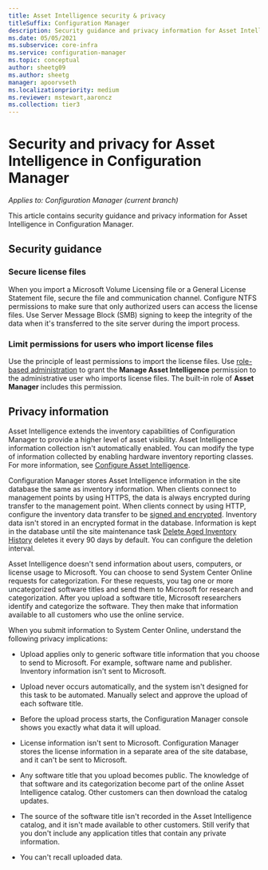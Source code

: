 ```yaml
---
title: Asset Intelligence security & privacy
titleSuffix: Configuration Manager
description: Security guidance and privacy information for Asset Intelligence in Configuration Manager.
ms.date: 05/05/2021
ms.subservice: core-infra
ms.service: configuration-manager
ms.topic: conceptual
author: sheetg09
ms.author: sheetg
manager: apoorvseth
ms.localizationpriority: medium
ms.reviewer: mstewart,aaroncz 
ms.collection: tier3
---
```


# Security and privacy for Asset Intelligence in Configuration Manager

*Applies to: Configuration Manager (current branch)*

This article contains security guidance and privacy information for Asset Intelligence in Configuration Manager.

## Security guidance

### Secure license files

When you import a Microsoft Volume Licensing file or a General License Statement file, secure the file and communication channel. Configure NTFS permissions to make sure that only authorized users can access the license files. Use Server Message Block (SMB) signing to keep the integrity of the data when it's transferred to the site server during the import process.

### Limit permissions for users who import license files

Use the principle of least permissions to import the license files. Use [role-based administration](../../../understand/fundamentals-of-role-based-administration.md) to grant the **Manage Asset Intelligence** permission to the administrative user who imports license files. The built-in role of **Asset Manager** includes this permission.

## Privacy information

Asset Intelligence extends the inventory capabilities of Configuration Manager to provide a higher level of asset visibility. Asset Intelligence information collection isn't automatically enabled. You can modify the type of information collected by enabling hardware inventory reporting classes. For more information, see [Configure Asset Intelligence](configuring-asset-intelligence.md).

Configuration Manager stores Asset Intelligence information in the site database the same as inventory information. When clients connect to management points by using HTTPS, the data is always encrypted during transfer to the management point. When clients connect by using HTTP, configure the inventory data transfer to be [signed and encrypted](../../../plan-design/security/configure-security.md#signing-and-encryption). Inventory data isn't stored in an encrypted format in the database. Information is kept in the database until the site maintenance task [Delete Aged Inventory History](../../../servers/manage/reference-for-maintenance-tasks.md#delete-aged-inventory-history) deletes it every 90 days by default. You can configure the deletion interval.

Asset Intelligence doesn't send information about users, computers, or license usage to Microsoft. You can choose to send System Center Online requests for categorization. For these requests, you tag one or more uncategorized software titles and send them to Microsoft for research and categorization. After you upload a software title, Microsoft researchers identify and categorize the software. They then make that information available to all customers who use the online service.

When you submit information to System Center Online, understand the following privacy implications:

- Upload applies only to generic software title information that you choose to send to Microsoft. For example, software name and publisher. Inventory information isn't sent to Microsoft.

- Upload never occurs automatically, and the system isn't designed for this task to be automated. Manually select and approve the upload of each software title.

- Before the upload process starts, the Configuration Manager console shows you exactly what data it will upload.

- License information isn't sent to Microsoft. Configuration Manager stores the license information in a separate area of the site database, and it can't be sent to Microsoft.

- Any software title that you upload becomes public. The knowledge of that software and its categorization become part of the online Asset Intelligence catalog. Other customers can then download the catalog updates.

- The source of the software title isn't recorded in the Asset Intelligence catalog, and it isn't made available to other customers. Still verify that you don't include any application titles that contain any private information.

- You can't recall uploaded data.
